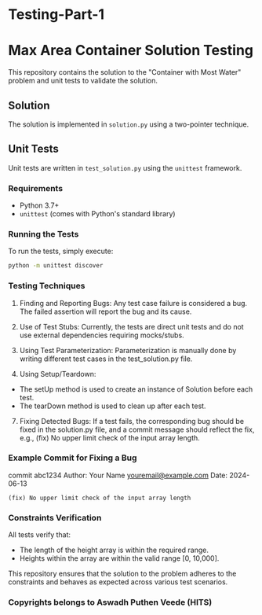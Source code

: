 # Testing-Part-1
# Max Area Container Solution Testing

This repository contains the solution to the "Container with Most Water" problem and unit tests to validate the solution.

## Solution

The solution is implemented in `solution.py` using a two-pointer technique.

## Unit Tests

Unit tests are written in `test_solution.py` using the `unittest` framework.

### Requirements

- Python 3.7+
- `unittest` (comes with Python's standard library)

### Running the Tests

To run the tests, simply execute:

```bash
python -m unittest discover
```
### Testing Techniques
1. Finding and Reporting Bugs:
Any test case failure is considered a bug. The failed assertion will report the bug and its cause.

2. Use of Test Stubs:
Currently, the tests are direct unit tests and do not use external dependencies requiring mocks/stubs.

4. Using Test Parameterization:
Parameterization is manually done by writing different test cases in the test_solution.py file.

6. Using Setup/Teardown:
- The setUp method is used to create an instance of Solution before each test.
- The tearDown method is used to clean up after each test.
  
7. Fixing Detected Bugs:
If a test fails, the corresponding bug should be fixed in the solution.py file, and a commit message should reflect the fix, e.g., (fix) No upper limit check of the input array length.

### Example Commit for Fixing a Bug
commit abc1234
Author: Your Name <youremail@example.com>
Date:   2024-06-13

    (fix) No upper limit check of the input array length

### Constraints Verification
All tests verify that:

- The length of the height array is within the required range.
- Heights within the array are within the valid range [0, 10,000].
  
This repository ensures that the solution to the problem adheres to the constraints and behaves as expected across various test scenarios.


### Copyrights belongs to Aswadh Puthen Veede (HITS)
